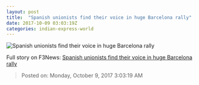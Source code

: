 ```yaml
---
layout: post
title:  "Spanish unionists find their voice in huge Barcelona rally"
date: 2017-10-09 03:03:19Z
categories: indian-express-world
---
```


![Spanish unionists find their voice in huge Barcelona rally](http://images.indianexpress.com/2017/10/spain-unionist-759.jpg?w=759)




Full story on F3News: [Spanish unionists find their voice in huge Barcelona rally](http://www.f3nws.com/n/RMWDKJ)

> Posted on: Monday, October 9, 2017 3:03:19 AM
